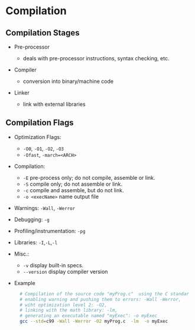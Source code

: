 # Compilation

## Compilation Stages

* Pre-processor
   - deals with pre-processor instructions, syntax checking, etc.

* Compiler
   - conversion into binary/machine code
     
* Linker
   - link with external libraries


## Compilation Flags

* Optimization Flags:
    - `-O0`, `-O1`, `-O2`, `-O3`
    - `-Ofast`, `-march=<ARCH>`
  
* Compilation:
    - `-E` pre-process only; do not compile, assemble or link.
    - `-S` compile only; do not assemble or link.
    - `-c` compile and assemble, but do not link.
    - `-o <execName>` name output file
      
* Warnings:  `-Wall`, `-Werror`
* Debugging: `-g`
* Profiling/instrumentation: `-pg`
* Libraries: `-I`,`-L`,`-l`

* Misc.:
    - `-v`  display built-in specs.
    - `--version`  display compiler version


* Example
  ```sh
    # Compilation of the source code "myProg.c"  using the C standar '99: --std=c99,
    # enabling warning and pushing them to errors: -Wall -Werror,
    # wiht optimization level 2: -O2,
    # linking with the math library: -lm,
    # generating an executable named "myExec": -o myExec
    gcc --std=c99 -Wall -Werror -O2 myProg.c  -lm  -o myExec
  ```
